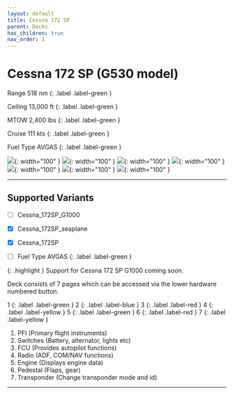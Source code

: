 ```yaml
---
layout: default
title: Cessna 172 SP
parent: Decks
has_children: true
nav_order: 1
---
```


# Cessna 172 SP (G530 model)


Range 518 nm
{: .label .label-green }

Ceiling 13,000 ft
{: .label .label-green }

MTOW 2,400 lbs
{: .label .label-green }

Cruise 111 kts
{: .label .label-green }

Fuel Type AVGAS
{: .label .label-green }


![](../../../assets/images/pfi.png){: width="100" }
![](../../../assets/images/switches.png){: width="100" }
![](../../../assets/images/fcu.png){: width="100" }
![](../../../assets/images/radio.png){: width="100" }
![](../../../assets/images/engine.png){: width="100" }
![](../../../assets/images/pedestal.png){: width="100" }
![](../../../assets/images/transponder.png){: width="100" }

----


## Supported Variants 
- [ ] Cessna_172SP_G1000
- [x] Cessna_172SP_seaplane
- [x] Cessna_172SP

- [ ] Fuel Type AVGAS
{: .label .label-green }



{: .highlight }
Support for Cessna 172 SP G1000 coming soon.


Deck consists of 7 pages which can be accessed via the lower hardware numbered button.

1
{: .label .label-green }
2
{: .label .label-blue }
3
{: .label .label-red }
4
{: .label .label-yellow }
5
{: .label .label-green }
6
{: .label .label-red }
7
{: .label .label-yellow }


1. PFI (Primary flight instruments)
2. Switches (Battery, alternator, lights etc)
3. FCU (Provides autopilot functions)
4. Radio (ADF, COM/NAV functions)
5. Engine (Displays engine data)
6. Pedestal (Flaps, gear)
7. Transponder (Change transponder mode and id)

----

